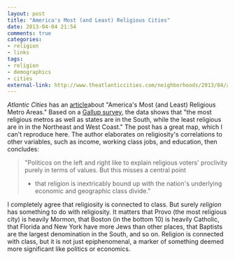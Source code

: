 ```yaml
---
layout: post
title: "America's Most (and Least) Religious Cities"
date: 2013-04-04 21:54
comments: true
categories: 
- religion
- links
tags:
- religion
- demographics
- cities
external-link: http://www.theatlanticcities.com/neighborhoods/2013/04/americas-most-and-least-religious-metro-areas/5180/
---
```


*Atlantic Cities* has an [article][]about "America's Most (and Least)
Religious Metro Areas." Based on a [Gallup survey][], the data shows
that "the most religious metros as well as states are in the South,
while the least religious are in in the Northeast and West Coast." The
post has a great map, which I can't reproduce here. The author
elaborates on religiosity's correlations to other variables, such as
income, working class jobs, and education, then concludes:

> "Politicos on the left and right like to explain religious voters'
> proclivity purely in terms of values. But this misses a central point
> - that religion is inextricably bound up with the nation's underlying
> economic and geographic class divide."

I completely agree that religiosity is connected to class. But surely
*religion* has something to do with religiosity. It matters that Provo
(the most religious city) is heavily Mormon, that Boston (in the bottom
10) is heavily Catholic, that Florida and New York have more Jews than
other places, that Baptists are the largest denomination in the South,
and so on. Religion is connected with class, but it is not just
epiphenomenal, a marker of something deemed more significant like
politics or economics.

  [article]: http://www.theatlanticcities.com/neighborhoods/2013/04/americas-most-and-least-religious-metro-areas/5180/
  [Gallup survey]: http://www.well-beingindex.com/
